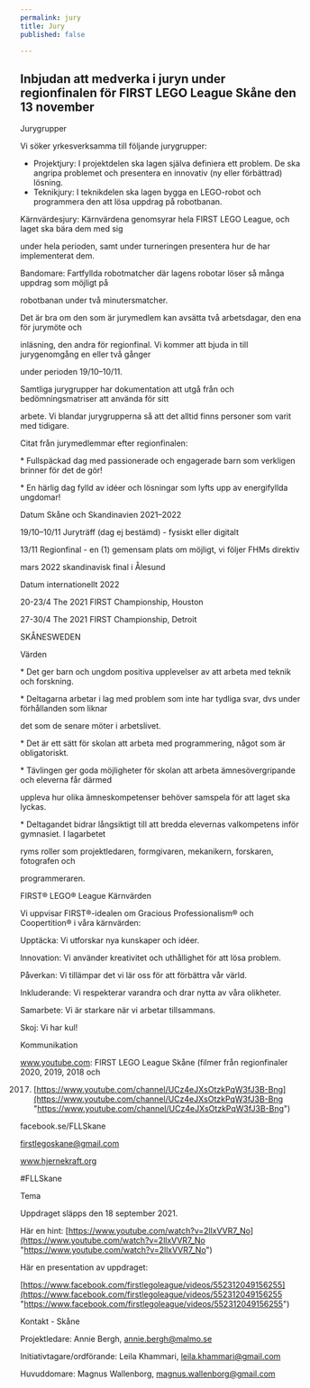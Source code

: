 ```yaml
---
permalink: jury
title: Jury
published: false

---
```

## Inbjudan att medverka i juryn under regionfinalen för FIRST LEGO League Skåne den 13 november

Jurygrupper

Vi söker yrkesverksamma till följande jurygrupper:

* Projektjury: I projektdelen ska lagen själva definiera ett problem. De ska angripa problemet och presentera en innovativ (ny eller förbättrad) lösning.
* Teknikjury: I teknikdelen ska lagen bygga en LEGO-robot och programmera den att lösa uppdrag på robotbanan.

Kärnvärdesjury: Kärnvärdena genomsyrar hela FIRST LEGO League, och laget ska bära dem med sig

under hela perioden, samt under turneringen presentera hur de har implementerat dem.

Bandomare: Fartfyllda robotmatcher där lagens robotar löser så många uppdrag som möjligt på

robotbanan under två minutersmatcher.

Det är bra om den som är jurymedlem kan avsätta två arbetsdagar, den ena för jurymöte och

inläsning, den andra för regionfinal. Vi kommer att bjuda in till jurygenomgång en eller två gånger

under perioden 19/10–10/11.

Samtliga jurygrupper har dokumentation att utgå från och bedömningsmatriser att använda för sitt

arbete. Vi blandar jurygrupperna så att det alltid finns personer som varit med tidigare.

Citat från jurymedlemmar efter regionfinalen:

\* Fullspäckad dag med passionerade och engagerade barn som verkligen brinner för det de gör!

\* En härlig dag fylld av idéer och lösningar som lyfts upp av energifyllda ungdomar!

Datum Skåne och Skandinavien 2021–2022

19/10–10/11 Juryträff (dag ej bestämd) - fysiskt eller digitalt

13/11 Regionfinal - en (1) gemensam plats om möjligt, vi följer FHMs direktiv

mars 2022 skandinavisk final i Ålesund

Datum internationellt 2022

20-23/4 The 2021 FIRST Championship, Houston

27-30/4 The 2021 FIRST Championship, Detroit

SKÅNESWEDEN

Värden

\* Det ger barn och ungdom positiva upplevelser av att arbeta med teknik och forskning.

\* Deltagarna arbetar i lag med problem som inte har tydliga svar, dvs under förhållanden som liknar

det som de senare möter i arbetslivet.

\* Det är ett sätt för skolan att arbeta med programmering, något som är obligatoriskt.

\* Tävlingen ger goda möjligheter för skolan att arbeta ämnesövergripande och eleverna får därmed

uppleva hur olika ämneskompetenser behöver samspela för att laget ska lyckas.

\* Deltagandet bidrar långsiktigt till att bredda elevernas valkompetens inför gymnasiet. I lagarbetet

ryms roller som projektledaren, formgivaren, mekanikern, forskaren, fotografen och

programmeraren.

FIRST® LEGO® League Kärnvärden

Vi uppvisar FIRST®-idealen om Gracious Professionalism® och Coopertition® i våra kärnvärden:

Upptäcka: Vi utforskar nya kunskaper och idéer.

Innovation: Vi använder kreativitet och uthållighet för att lösa problem.

Påverkan: Vi tillämpar det vi lär oss för att förbättra vår värld.

Inkluderande: Vi respekterar varandra och drar nytta av våra olikheter.

Samarbete: Vi är starkare när vi arbetar tillsammans.

Skoj: Vi har kul!

Kommunikation

www.youtube.com: FIRST LEGO League Skåne (filmer från regionfinaler 2020, 2019, 2018 och

2017) [https://www.youtube.com/channel/UCz4eJXsOtzkPqW3fJ3B-Bng](https://www.youtube.com/channel/UCz4eJXsOtzkPqW3fJ3B-Bng "https://www.youtube.com/channel/UCz4eJXsOtzkPqW3fJ3B-Bng")

facebook.se/FLLSkane

firstlegoskane@gmail.com

www.hjernekraft.org

\#FLLSkane

Tema

Uppdraget släpps den 18 september 2021.

Här en hint: [https://www.youtube.com/watch?v=2llxVVR7_No](https://www.youtube.com/watch?v=2llxVVR7_No "https://www.youtube.com/watch?v=2llxVVR7_No")

Här en presentation av uppdraget:

[https://www.facebook.com/firstlegoleague/videos/552312049156255](https://www.facebook.com/firstlegoleague/videos/552312049156255 "https://www.facebook.com/firstlegoleague/videos/552312049156255")

Kontakt - Skåne

Projektledare: Annie Bergh, annie.bergh@malmo.se

Initiativtagare/ordförande: Leila Khammari, leila.khammari@gmail.com

Huvuddomare: Magnus Wallenborg, magnus.wallenborg@gmail.com